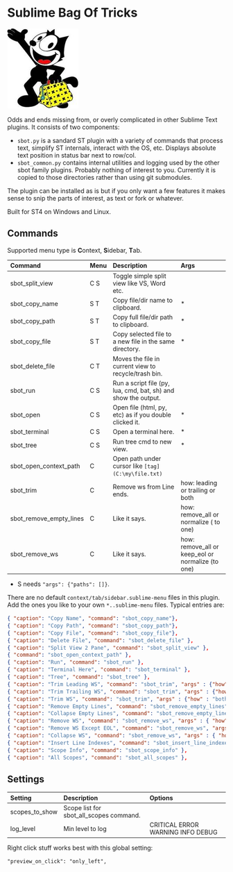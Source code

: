 # Sublime Bag Of Tricks

![](felix.jpg)

Odds and ends missing from, or overly complicated in other Sublime Text plugins.
It consists of two components:
- `sbot.py` is a sandard ST plugin with a variety of commands that process text, simplify ST internals,
  interact with the OS, etc. Displays absolute text position in status bar next to row/col.
- `sbot_common.py` contains internal utilities and logging used by the other sbot family plugins. Probably nothing
  of interest to you. Currently it is copied to those directories rather than using git submodules.

The plugin can be installed as is but if you only want a few features it makes sense to snip the
parts of interest, as text or fork or whatever.

Built for ST4 on Windows and Linux.

## Commands

Supported menu type is <b>C</b>ontext, <b>S</b>idebar, <b>T</b>ab.

| Command                 | Menu | Description                                                    | Args          |
| :--------               | :--- | :------------                                                  | :-------      |
| sbot_split_view         | C S  | Toggle simple split view like VS, Word etc.                    |               |
| sbot_copy_name          | S T  | Copy file/dir name to clipboard.                               | *             |
| sbot_copy_path          | S T  | Copy full file/dir path to clipboard.                          | *             |
| sbot_copy_file          | S T  | Copy selected file to a new file in the same directory.        | *             |
| sbot_delete_file        | C T  | Moves the file in current view to recycle/trash bin.           |               |
| sbot_run                | C S  | Run a script file (py, lua, cmd, bat, sh) and show the output. |               |
| sbot_open               | C S  | Open file (html, py, etc) as if you double clicked it.         | *             |
| sbot_terminal           | C S  | Open a terminal here.                                          | *             |
| sbot_tree               | C S  | Run tree cmd to new view.                                      | *             |
| sbot_open_context_path  | C    | Open path under cursor like `[tag](C:\my\file.txt)`            |               |
| sbot_trim               | C    | Remove ws from Line ends.  | how: leading or trailing or both                  |
| sbot_remove_empty_lines | C    | Like it says.              | how: remove_all or normalize ( to one)            |
| sbot_remove_ws          | C    | Like it says.              | how: remove_all or keep_eol or normalize (to one) |

* S needs `"args": {"paths": []}`.

There are no default `context/tab/sidebar.sublime-menu` files in this plugin.
Add the ones you like to your own `*..sublime-menu` files. Typical entries are:
``` json
{ "caption": "Copy Name", "command": "sbot_copy_name"},
{ "caption": "Copy Path", "command": "sbot_copy_path"},
{ "caption": "Copy File", "command": "sbot_copy_file"},
{ "caption": "Delete File", "command": "sbot_delete_file" },
{ "caption": "Split View 2 Pane", "command": "sbot_split_view" },
{ "command": "sbot_open_context_path" },
{ "caption": "Run", "command": "sbot_run" },
{ "caption": "Terminal Here", "command": "sbot_terminal" },
{ "caption": "Tree", "command": "sbot_tree" },
{ "caption": "Trim Leading WS", "command": "sbot_trim", "args" : {"how" : "leading"}  },
{ "caption": "Trim Trailing WS", "command": "sbot_trim", "args" : {"how" : "trailing"}  },
{ "caption": "Trim WS", "command": "sbot_trim", "args" : {"how" : "both"}  },
{ "caption": "Remove Empty Lines", "command": "sbot_remove_empty_lines", "args" : { "how" : "remove_all" } },
{ "caption": "Collapse Empty Lines", "command": "sbot_remove_empty_lines", "args" : { "how" : "normalize" } },
{ "caption": "Remove WS", "command": "sbot_remove_ws", "args" : { "how" : "remove_all" } },
{ "caption": "Remove WS Except EOL", "command": "sbot_remove_ws", "args" : { "how" : "keep_eol" } },
{ "caption": "Collapse WS", "command": "sbot_remove_ws", "args" : { "how" : "normalize" } },
{ "caption": "Insert Line Indexes", "command": "sbot_insert_line_indexes" },
{ "caption": "Scope Info", "command": "sbot_scope_info" },
{ "caption": "All Scopes", "command": "sbot_all_scopes" },
```


## Settings
| Setting            | Description                              | Options                              |
| :--------          | :-------                                 | :------                              |
| scopes_to_show     | Scope list for sbot_all_scopes command.  |                                      |
| log_level          | Min level to log                         | CRITICAL ERROR WARNING INFO DEBUG    |

Right click stuff works best with this global setting:
```
"preview_on_click": "only_left",
```
